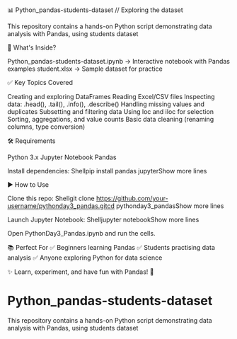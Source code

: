 📊 Python_pandas-students-dataset // Exploring the dataset

This repository contains a hands-on Python script demonstrating data analysis with Pandas, using students dataset

📂 What's Inside?

Python_pandas-students-dataset.ipynb → Interactive notebook with Pandas examples
student.xlsx → Sample dataset for practice


✅ Key Topics Covered

Creating and exploring DataFrames
Reading Excel/CSV files
Inspecting data: .head(), .tail(), .info(), .describe()
Handling missing values and duplicates
Subsetting and filtering data
Using loc and iloc for selection
Sorting, aggregations, and value counts
Basic data cleaning (renaming columns, type conversion)


🛠 Requirements

Python 3.x
Jupyter Notebook
Pandas

Install dependencies:
Shellpip install pandas jupyterShow more lines

▶️ How to Use

Clone this repo:
Shellgit clone https://github.com/your-username/pythonday3_pandas.gitcd pythonday3_pandasShow more lines

Launch Jupyter Notebook:
Shelljupyter notebookShow more lines

Open PythonDay3_Pandas.ipynb and run the cells.


📚 Perfect For
✅ Beginners learning Pandas
✅ Students practising data analysis
✅ Anyone exploring Python for data science

✨ Learn, experiment, and have fun with Pandas! 🐼

# Python_pandas-students-dataset
This repository contains a hands-on Python script demonstrating data analysis with Pandas, using students dataset

